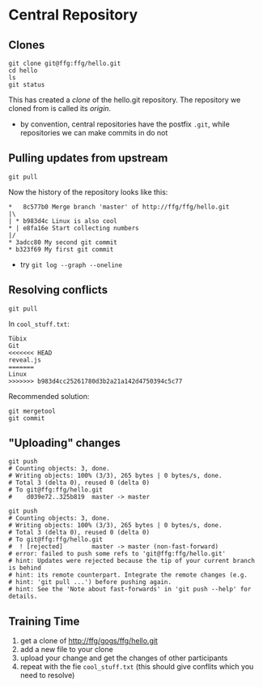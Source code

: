 Central Repository
==================


Clones
------

    git clone git@ffg:ffg/hello.git
    cd hello
    ls
    git status

This has created a _clone_ of the hello.git repository. The repository we
cloned from is called its _origin_.

<ul class="hints">
<li> by convention, central repositories have the postfix <code>.git</code>, while
  repositories we can make commits in do not</li>
</ul>


Pulling updates from upstream
-----------------------------

    git pull

Now the history of the repository looks like this:

    *   8c577b0 Merge branch 'master' of http://ffg/ffg/hello.git
    |\  
    | * b983d4c Linux is also cool
    * | e8fa16e Start collecting numbers
    |/  
    * 3adcc80 My second git commit
    * b323f69 My first git commit

<ul class="hints">
<li> try <code>git log --graph --oneline</code></li>
</ul>


Resolving conflicts
-------------------

    git pull

In `cool_stuff.txt`:

```conflict
Tübix
Git
<<<<<<< HEAD
reveal.js
=======
Linux
>>>>>>> b983d4cc25261780d3b2a21a142d4750394c5c77
```

Recommended solution:

    git mergetool
    git commit



"Uploading" changes
-------------------

    git push
    # Counting objects: 3, done.
    # Writing objects: 100% (3/3), 265 bytes | 0 bytes/s, done.
    # Total 3 (delta 0), reused 0 (delta 0)
    # To git@ffg:ffg/hello.git
    #    d039e72..325b819  master -> master

    git push
    # Counting objects: 3, done.
    # Writing objects: 100% (3/3), 265 bytes | 0 bytes/s, done.
    # Total 3 (delta 0), reused 0 (delta 0)
    # To git@ffg:ffg/hello.git
    #  ! [rejected]        master -> master (non-fast-forward)
    # error: failed to push some refs to 'git@ffg:ffg/hello.git'
    # hint: Updates were rejected because the tip of your current branch is behind
    # hint: its remote counterpart. Integrate the remote changes (e.g.
    # hint: 'git pull ...') before pushing again.
    # hint: See the 'Note about fast-forwards' in 'git push --help' for details.



Training Time
-------------

1. get a clone of <http://ffg/gogs/ffg/hello.git>
2. add a new file to your clone
3. upload your change and get the changes of other participants
4. repeat with the fie `cool_stuff.txt` (this should give conflits which you need to resolve)
